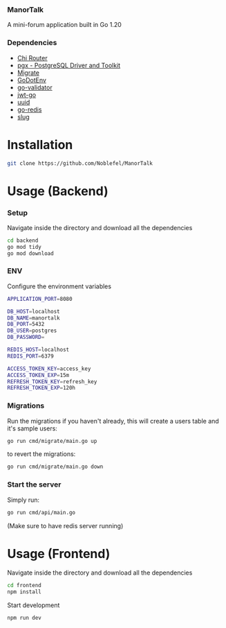 ### ManorTalk
A mini-forum application built in Go 1.20

### Dependencies
- [Chi Router](https://github.com/go-chi/chi)
- [pgx - PostgreSQL Driver and Toolkit](https://github.com/jackc/pgx)
- [Migrate](https://github.com/golang-migrate/migrate)
- [GoDotEnv](https://github.com/joho/godotenv)
- [go-validator](https://github.com/go-playground/validator)
- [jwt-go](https://github.com/golang-jwt/jwt)
- [uuid](https://github.com/google/uuid)
- [go-redis](https://github.com/redis/go-redis)
- [slug](https://github.com/gosimple/slug)

# Installation
```bash
git clone https://github.com/Noblefel/ManorTalk
```  

# Usage (Backend)
### Setup
Navigate inside the directory and download all the dependencies
```bash
cd backend
go mod tidy
go mod download 
``` 

### ENV
Configure the environment variables
```sh
APPLICATION_PORT=8080

DB_HOST=localhost
DB_NAME=manortalk
DB_PORT=5432
DB_USER=postgres
DB_PASSWORD=

REDIS_HOST=localhost
REDIS_PORT=6379 

ACCESS_TOKEN_KEY=access_key
ACCESS_TOKEN_EXP=15m
REFRESH_TOKEN_KEY=refresh_key
REFRESH_TOKEN_EXP=120h
```

### Migrations
Run the migrations if you haven't already, this will create a users table and it's sample users:
```sh
go run cmd/migrate/main.go up
``` 

to revert the migrations:
```sh
go run cmd/migrate/main.go down
``` 

### Start the server
Simply run:
```sh
go run cmd/api/main.go
``` 
(Make sure to have redis server running)

# Usage (Frontend)
Navigate inside the directory and download all the dependencies
```bash
cd frontend
npm install 
```

Start development
```sh
npm run dev 
```